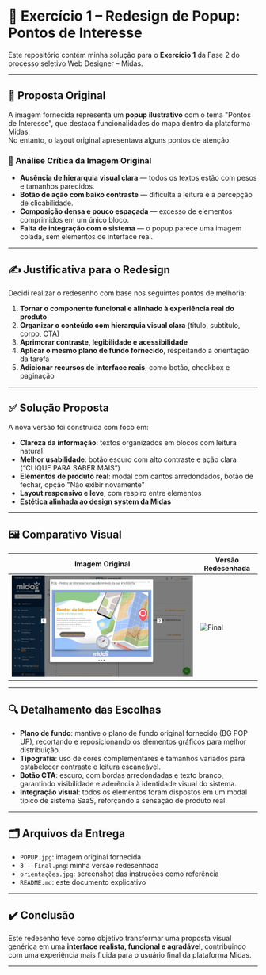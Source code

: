# 🧭 Exercício 1 – Redesign de Popup: Pontos de Interesse

Este repositório contém minha solução para o **Exercício 1** da Fase 2 do processo seletivo Web Designer – Midas.

---

## 📌 Proposta Original

A imagem fornecida representa um **popup ilustrativo** com o tema "Pontos de Interesse", que destaca funcionalidades do mapa dentro da plataforma Midas.  
No entanto, o layout original apresentava alguns pontos de atenção:

### 🧩 Análise Crítica da Imagem Original

- **Ausência de hierarquia visual clara** — todos os textos estão com pesos e tamanhos parecidos.
- **Botão de ação com baixo contraste** — dificulta a leitura e a percepção de clicabilidade.
- **Composição densa e pouco espaçada** — excesso de elementos comprimidos em um único bloco.
- **Falta de integração com o sistema** — o popup parece uma imagem colada, sem elementos de interface real.

---

## ✍️ Justificativa para o Redesign

Decidi realizar o redesenho com base nos seguintes pontos de melhoria:

1. **Tornar o componente funcional e alinhado à experiência real do produto**
2. **Organizar o conteúdo com hierarquia visual clara** (título, subtítulo, corpo, CTA)
3. **Aprimorar contraste, legibilidade e acessibilidade**
4. **Aplicar o mesmo plano de fundo fornecido**, respeitando a orientação da tarefa
5. **Adicionar recursos de interface reais**, como botão, checkbox e paginação

---

## ✅ Solução Proposta

A nova versão foi construída com foco em:

- **Clareza da informação**: textos organizados em blocos com leitura natural
- **Melhor usabilidade**: botão escuro com alto contraste e ação clara (“CLIQUE PARA SABER MAIS”)
- **Elementos de produto real**: modal com cantos arredondados, botão de fechar, opção "Não exibir novamente"
- **Layout responsivo e leve**, com respiro entre elementos
- **Estética alinhada ao design system da Midas**

---

## 🖼️ Comparativo Visual

| Imagem Original                         | Versão Redesenhada                          |
|----------------------------------------|---------------------------------------------|
| ![Original](https://raw.githubusercontent.com/juangtddev/teste-MIDAS/refs/heads/main/2025%20-%20Processo%20Seletivo%20_%20Web%20Designer%20J%C3%BAnior/Exerc%C3%ADcio%201%20-%20Resposta/POPUP.jpg) | ![Final](./Exercício%201%20-%20Resposta/3%20-%20Final.png) |

---

## 🔍 Detalhamento das Escolhas

- **Plano de fundo**: mantive o plano de fundo original fornecido (BG POP UP), recortando e reposicionando os elementos gráficos para melhor distribuição.
- **Tipografia**: uso de cores complementares e tamanhos variados para estabelecer contraste e leitura escaneável.
- **Botão CTA**: escuro, com bordas arredondadas e texto branco, garantindo visibilidade e aderência à identidade visual do sistema.
- **Integração visual**: todos os elementos foram dispostos em um modal típico de sistema SaaS, reforçando a sensação de produto real.

---

## 🗂️ Arquivos da Entrega

- `POPUP.jpg`: imagem original fornecida
- `3 - Final.png`: minha versão redesenhada
- `orientações.jpg`: screenshot das instruções como referência
- `README.md`: este documento explicativo

---

## ✔️ Conclusão

Este redesenho teve como objetivo transformar uma proposta visual genérica em uma **interface realista, funcional e agradável**, contribuindo com uma experiência mais fluida para o usuário final da plataforma Midas.

---
